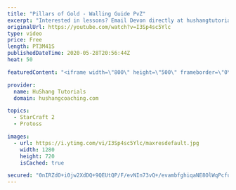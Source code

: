 ```yaml
---
title: "Pillars of Gold - Walling Guide PvZ"
excerpt: "Interested in lessons? Email Devon directly at hushangtutorials@outlook.com ------------------------------------------------------------------------------------------------------- Want to support HuShang Tutorials directly? Patreon is a website where you can contribute a monthly donation that will help"
originalUrl: https://youtube.com/watch?v=I3Sp4sc5Ylc
type: video
price: Free
length: PT3M41S
publishedDateTime: 2020-05-28T20:56:44Z
heat: 50

featuredContent: "<iframe width=\"800\" height=\"500\" frameborder=\"0\" src=\"https://www.youtube.com/embed/I3Sp4sc5Ylc\" allow=\"accelerometer; autoplay; encrypted-media; gyroscope; picture-in-picture\" allowfullscreen></iframe>"

provider:
  name: HuShang Tutorials
  domain: hushangcoaching.com

topics:
  - StarCraft 2
  - Protoss

images:
  - url: https://i.ytimg.com/vi/I3Sp4sc5Ylc/maxresdefault.jpg
    width: 1280
    height: 720
    isCached: true

secured: "0nIRZdO+i0jw2XdDQ+9QEUtQP/F/evNIn73vQ+/evambfghiqaNE8OlWqPcfuVIlx1nlbNXXKlsflIuSgs1U2CX6QGmvZjlm+aCOM9/JcaFpHdZZ61lJBl5WkI/ukhoAiMnpZXjAoD3I8WwOvGXcTPH3vFTo21rO8oHcWMUrYtuMr0fo2zGolW6TMZZi+piEwMMGBb6TpbZBhgH5AGPlxtwgP7rgKAjY9eOkvyCee5w+xAc2o/lsOVO3a9/UswDpwSelNrRpw/QX8e3Zo8ObwYreSttNImUXkSMIg3OdEBOHLxK2nS3zt3xLPoqBTk/fJtGk5q63fCpjugiL9snf819t5DAtgYlK/ss5LO/tGXSMZ4ZpdMJLXq80yR1hftQzl6qmyiPUC8RBrVwm+W8qw5quMIcZL8pNZjjYLmudVAk=;ctyW3lNITOmA/q9W45ZGGg=="
---
```


